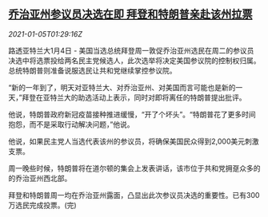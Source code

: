 <!--1609813396000-->
[乔治亚州参议员决选在即 拜登和特朗普亲赴该州拉票](https://cn.reuters.com/article/georgia-senator-vote-biden-trump-0105-idCNKBS29A041)
------

<div><i>2021-01-05T01:29:16Z</i></div><p>路透亚特兰大1月4日 - 美国当选总统拜登周一敦促乔治亚州选民在周二的参议员决选中将选票投给两名民主党候选人，此次选举将决定美国参议院的控制权归属。总统特朗普则准备说服选民让共和党继续掌控参议院。</p><p>“新的一年到了，明天对亚特兰大、对乔治亚州、对美国而言可能也是新的一天，”拜登在亚特兰大的助选活动上表示，同时对即将离任的特朗普提出批评。</p><p>他说，特朗普政府新冠疫苗接种推进缓慢，“开了个坏头”。“特朗普花了更多时间抱怨，而不是采取行动解决问题，”他说。</p><p>他说，如果民主党人当选代表该州的参议员，将确保美国民众得到2,000美元刺激支票。</p><p>周一晚些时候，特朗普将在道尔顿的集会上发表讲话，该市位于共和党拥趸众多的的乔治亚州西北部。</p><p>拜登和特朗普周一均在乔治亚州露面，凸显出此次参议员决选的重要性。已有300万选民完成投票。(完)</p>
